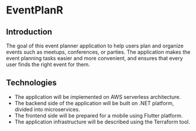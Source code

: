 # EventPlanR

## Introduction

The goal of this event planner application to help users plan and organize events such as meetups, conferences, or parties. The application makes the event planning tasks easier and more convenient, and ensures that every user finds the right event for them.

## Technologies
- The application will be implemented on AWS serverless architecture.
- The backend side of the application will be built on .NET platform, divided into microservices.
- The frontend side will be prepared for a mobile using Flutter platform.
- The application infrastructure will be described using the Terraform tool.

